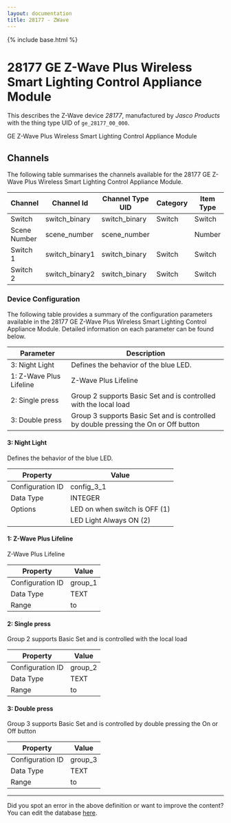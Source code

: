 ```yaml
---
layout: documentation
title: 28177 - ZWave
---
```


{% include base.html %}

# 28177 GE Z-Wave Plus Wireless Smart Lighting Control Appliance Module

This describes the Z-Wave device *28177*, manufactured by *Jasco Products* with the thing type UID of ```ge_28177_00_000```. 

GE Z-Wave Plus Wireless Smart Lighting Control Appliance Module


## Channels
The following table summarises the channels available for the 28177 GE Z-Wave Plus Wireless Smart Lighting Control Appliance Module.

| Channel | Channel Id | Channel Type UID | Category | Item Type |
|---------|------------|------------------|----------|-----------|
| Switch | switch_binary | switch_binary | Switch | Switch |
| Scene Number | scene_number | scene_number |  | Number |
| Switch 1 | switch_binary1 | switch_binary | Switch | Switch |
| Switch 2 | switch_binary2 | switch_binary | Switch | Switch |


### Device Configuration
The following table provides a summary of the configuration parameters available in the 28177 GE Z-Wave Plus Wireless Smart Lighting Control Appliance Module.
Detailed information on each parameter can be found below.

| Parameter   | Description |
|-------------|-------------|
| 3: Night Light | Defines the behavior of the blue LED. |
| 1: Z-Wave Plus Lifeline | Z-Wave Plus Lifeline |
| 2: Single press | Group 2 supports Basic Set and is controlled with the local load |
| 3: Double press | Group 3 supports Basic Set and is controlled by double pressing the On or Off button |


#### 3: Night Light

Defines the behavior of the blue LED.


| Property         | Value    |
|------------------|----------|
| Configuration ID | config_3_1 |
| Data Type        | INTEGER || Default Value | 1 |
| Options | LED on when switch is OFF (1) |
|  | LED Light Always ON (2) |


#### 1: Z-Wave Plus Lifeline

Z-Wave Plus Lifeline


| Property         | Value    |
|------------------|----------|
| Configuration ID | group_1 |
| Data Type        | TEXT |
| Range |  to  |


#### 2: Single press

Group 2 supports Basic Set and is controlled with the local load


| Property         | Value    |
|------------------|----------|
| Configuration ID | group_2 |
| Data Type        | TEXT |
| Range |  to  |


#### 3: Double press

Group 3 supports Basic Set and is controlled by double pressing the On or Off button


| Property         | Value    |
|------------------|----------|
| Configuration ID | group_3 |
| Data Type        | TEXT |
| Range |  to  |


---

Did you spot an error in the above definition or want to improve the content?
You can edit the database [here](http://www.cd-jackson.com/index.php/zwave/zwave-device-database/zwave-device-list/devicesummary/761).
